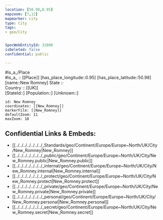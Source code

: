 ```yaml
---
location: [50.98,0.95] 
mapzoom: [7,12] 
mapmarker: city 
type: City
tags:
- geo/City


SpocWebEntityId: 32880
isDeleted: false
confidential: public

---
```

#is_a_/Place  
#is_a_ :: [[Place]] 
[has_place_longitude::0.95] 
[has_place_latitude::50.98] 
[name::New Romney] 
State ::  
Country :: [[UK]]  
[StateId::] 
[Population::] 
[Unknown::] 


```leaflet
id: New Romney
coordinates: [[New_Romney]] 
markerFile: [[New_Romney]] 
defaultZoom: 11 
maxZoom: 18
```


## Confidential Links & Embeds: 
- [[../../../../../../../_Standards/geo/Continent/Europe/Europe~North/UK/City/New_Romney|New_Romney]] 
- [[../../../../../../../_public/geo/Continent/Europe/Europe~North/UK/City/New_Romney.public|New_Romney.public]] 
- [[../../../../../../../_internal/geo/Continent/Europe/Europe~North/UK/City/New_Romney.internal|New_Romney.internal]] 
- [[../../../../../../../_protect/geo/Continent/Europe/Europe~North/UK/City/New_Romney.protect|New_Romney.protect]] 
- [[../../../../../../../_private/geo/Continent/Europe/Europe~North/UK/City/New_Romney.private|New_Romney.private]] 
- [[../../../../../../../_personal/geo/Continent/Europe/Europe~North/UK/City/New_Romney.personal|New_Romney.personal]] 
- [[../../../../../../../_secret/geo/Continent/Europe/Europe~North/UK/City/New_Romney.secret|New_Romney.secret]] 
